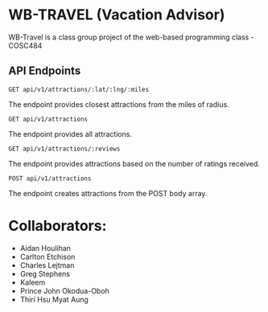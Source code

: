 # WB-TRAVEL (Vacation Advisor)

WB-Travel is a class group project of the web-based programming class - COSC484



  

## API Endpoints

  

    GET api/v1/attractions/:lat/:lng/:miles

The endpoint provides closest attractions from the miles of radius.

    GET api/v1/attractions

The endpoint provides all attractions.

    GET api/v1/attractions/:reviews

The endpoint provides attractions based on the number of ratings received.

    POST api/v1/attractions

The endpoint creates attractions from the POST body array.



# Collaborators:

- Aidan Houlihan
- Carlton Etchison
- Charles Lejtman
- Greg Stephens
- Kaleem
- Prince John Okodua-Oboh
- Thiri Hsu Myat Aung

